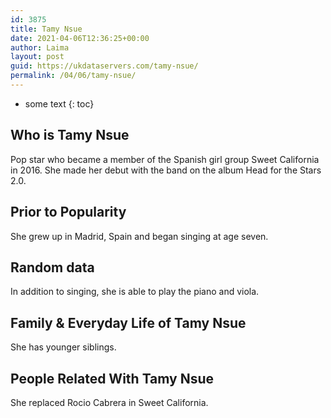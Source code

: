 ```yaml
---
id: 3875
title: Tamy Nsue
date: 2021-04-06T12:36:25+00:00
author: Laima
layout: post
guid: https://ukdataservers.com/tamy-nsue/
permalink: /04/06/tamy-nsue/
---
```


* some text
{: toc}


## Who is Tamy Nsue
                  
                  
                  
Pop star who became a member of the Spanish girl group Sweet California in 2016. She made her debut with the band on the album Head for the Stars 2.0.
                  
              
            
              
            
                
                
                
## Prior to Popularity
                  
                  
                  
She grew up in Madrid, Spain and began singing at age seven.
                  
              
            
              
            
                
                
                
## Random data
                  
                  
                  
In addition to singing, she is able to play the piano and viola.
                  
              
            
              
            
                
                
                
## Family & Everyday Life of Tamy Nsue
                  
                  
                  
She has younger siblings.
                  
              
            
              
            
                
                
                
## People Related With Tamy Nsue
                  
                  
                  
She replaced Rocio Cabrera in Sweet California.
                  
              
            
              
            
                
              
            
              
              
            
            
              
            
          
          
          